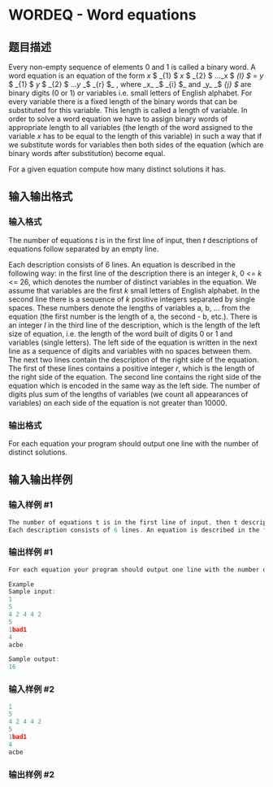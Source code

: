 # WORDEQ - Word equations

## 题目描述

Every non-empty sequence of elements 0 and 1 is called a binary word. A word equation is an equation of the form _x_ $ _{1} $ _x_ $ _{2} $ ..._x $ _{l} $_ = _y_ $ _{1} $ _y_ $ _{2} $ ..._y_ _$ _{r} $_ , where _x_ _$ _{i} $_ and _y_ _$ _{j} $_ are binary digits (0 or 1) or variables i.e. small letters of English alphabet. For every variable there is a fixed length of the binary words that can be substituted for this variable. This length is called a length of variable. In order to solve a word equation we have to assign binary words of appropriate length to all variables (the length of the word assigned to the variable _x_ has to be equal to the length of this variable) in such a way that if we substitute words for variables then both sides of the equation (which are binary words after substitution) become equal.

For a given equation compute how many distinct solutions it has.

## 输入输出格式

### 输入格式

The number of equations _t_ is in the first line of input, then _t_ descriptions of equations follow separated by an empty line.

Each description consists of 6 lines. An equation is described in the following way: in the first line of the description there is an integer _k_, 0 <= _k_ <= 26, which denotes the number of distinct variables in the equation. We assume that variables are the first _k_ small letters of English alphabet. In the second line there is a sequence of _k_ positive integers separated by single spaces. These numbers denote the lengths of variables a, b, ... from the equation (the first number is the length of a, the second - b, etc.). There is an integer _l_ in the third line of the description, which is the length of the left size of equation, i.e. the length of the word built of digits 0 or 1 and variables (single letters). The left side of the equation is written in the next line as a sequence of digits and variables with no spaces between them. The next two lines contain the description of the right side of the equation. The first of these lines contains a positive integer _r_, which is the length of the right side of the equation. The second line contains the right side of the equation which is encoded in the same way as the left side. The number of digits plus sum of the lengths of variables (we count all appearances of variables) on each side of the equation is not greater than 10000.

### 输出格式

For each equation your program should output one line with the number of distinct solutions.

## 输入输出样例

### 输入样例 #1

```cpp
The number of equations t is in the first line of input, then t descriptions of equations follow separated by an empty line.
Each description consists of 6 lines. An equation is described in the following way: in the first line of the description there is an integer k, 0 &amp;lt;= k &amp;lt;= 26, which denotes the number of distinct variables in the equation. We assume that variables are the first k small letters of English alphabet. In the second line there is a sequence of k positive integers separated by single spaces. These numbers denote the lengths of variables a, b, ... from the equation (the first number is the length of a, the second - b, etc.). There is an integer l in the third line of the description, which is the length of the left size of equation, i.e. the length of the word built of digits 0 or 1 and variables (single letters). The left side of the equation is written in the next line as a sequence of digits and variables with no spaces between them. The next two lines contain the description of the right side of the equation. The first of these lines contains a positive integer r, which is the length of the right side of the equation. The second line contains the right side of the equation which is encoded in the same way as the left side. The number of digits plus sum of the lengths of variables (we count all appearances of variables) on each side of the equation is not greater than 10000.
```


### 输出样例 #1

```cpp
For each equation your program should output one line with the number of distinct solutions.

Example
Sample input:
1
5
4 2 4 4 2
5
1bad1
4
acbe

Sample output:
16
```


### 输入样例 #2

```cpp
1
5
4 2 4 4 2
5
1bad1
4
acbe
```


### 输出样例 #2

```cpp

```
